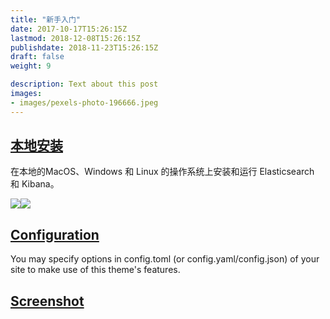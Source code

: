 ```yaml
---
title: "新手入门"
date: 2017-10-17T15:26:15Z
lastmod: 2018-12-08T15:26:15Z
publishdate: 2018-11-23T15:26:15Z
draft: false
weight: 9

description: Text about this post
images:
- images/pexels-photo-196666.jpeg
---
```


## [本地安装](./local/)

在本地的MacOS、Windows 和 Linux 的操作系统上安装和运行 Elasticsearch 和 Kibana。



![](https://elasticstack-1300734579.cos.ap-nanjing.myqcloud.com/2021-05-31-Elasticsearch%20Color%20Lockup.png)![](https://elasticstack-1300734579.cos.ap-nanjing.myqcloud.com/2021-05-31-Kibana%20Color%20Lockup.png)

## [Configuration](./configuration)

You may specify options in config.toml (or config.yaml/config.json) of your site to make use of this theme's features.

## [Screenshot](./screenshot)

